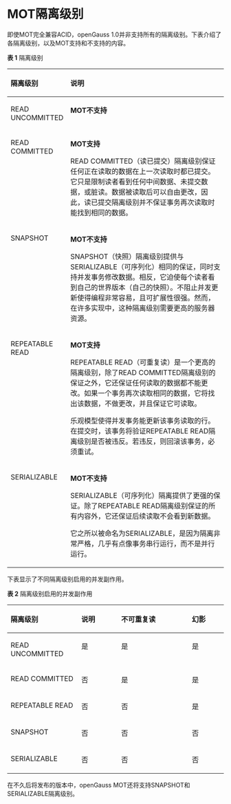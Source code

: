 # MOT隔离级别<a name="ZH-CN_TOPIC_0280525158"></a>

即使MOT完全兼容ACID，openGauss 1.0并非支持所有的隔离级别。下表介绍了各隔离级别，以及MOT支持和不支持的内容。

**表 1**  隔离级别

<a name="table9960143"></a>
<table><thead align="left"><tr id="row28427054"><th class="cellrowborder" valign="top" width="24.242424242424242%" id="mcps1.2.3.1.1"><p id="p20890046"><a name="p20890046"></a><a name="p20890046"></a>隔离级别</p>
</th>
<th class="cellrowborder" valign="top" width="75.75757575757575%" id="mcps1.2.3.1.2"><p id="p14372146"><a name="p14372146"></a><a name="p14372146"></a>说明</p>
</th>
</tr>
</thead>
<tbody><tr id="row23293171"><td class="cellrowborder" valign="top" width="24.242424242424242%" headers="mcps1.2.3.1.1 "><p id="p7698664"><a name="p7698664"></a><a name="p7698664"></a>READ UNCOMMITTED</p>
</td>
<td class="cellrowborder" valign="top" width="75.75757575757575%" headers="mcps1.2.3.1.2 "><p id="p19612025"><a name="p19612025"></a><a name="p19612025"></a><strong id="b42290504"><a name="b42290504"></a><a name="b42290504"></a>MOT不支持</strong></p>
</td>
</tr>
<tr id="row2978832"><td class="cellrowborder" valign="top" width="24.242424242424242%" headers="mcps1.2.3.1.1 "><p id="p39958824"><a name="p39958824"></a><a name="p39958824"></a>READ COMMITTED</p>
</td>
<td class="cellrowborder" valign="top" width="75.75757575757575%" headers="mcps1.2.3.1.2 "><p id="p15439288"><a name="p15439288"></a><a name="p15439288"></a><strong id="b4735869"><a name="b4735869"></a><a name="b4735869"></a>MOT支持</strong></p>
<p id="p48061109"><a name="p48061109"></a><a name="p48061109"></a>READ COMMITTED（读已提交）隔离级别保证任何正在读取的数据在上一次读取时都已提交。它只是限制读者看到任何中间数据、未提交数据，或脏读。数据被读取后可以自由更改，因此，读已提交隔离级别并不保证事务再次读取时能找到相同的数据。</p>
</td>
</tr>
<tr id="row29896802"><td class="cellrowborder" valign="top" width="24.242424242424242%" headers="mcps1.2.3.1.1 "><p id="p5721932"><a name="p5721932"></a><a name="p5721932"></a>SNAPSHOT</p>
</td>
<td class="cellrowborder" valign="top" width="75.75757575757575%" headers="mcps1.2.3.1.2 "><p id="p60823375"><a name="p60823375"></a><a name="p60823375"></a><strong id="b10539465"><a name="b10539465"></a><a name="b10539465"></a>MOT不支持</strong></p>
<p id="p48390307"><a name="p48390307"></a><a name="p48390307"></a>SNAPSHOT（快照）隔离级别提供与SERIALIZABLE（可序列化）相同的保证，同时支持并发事务修改数据。相反，它迫使每个读者看到自己的世界版本（自己的快照）。不阻止并发更新使得编程非常容易，且可扩展性很强。然而，在许多实现中，这种隔离级别需要更高的服务器资源。</p>
</td>
</tr>
<tr id="row32859581"><td class="cellrowborder" valign="top" width="24.242424242424242%" headers="mcps1.2.3.1.1 "><p id="p44380409"><a name="p44380409"></a><a name="p44380409"></a>REPEATABLE READ</p>
</td>
<td class="cellrowborder" valign="top" width="75.75757575757575%" headers="mcps1.2.3.1.2 "><p id="p38043373"><a name="p38043373"></a><a name="p38043373"></a><strong id="b6846044"><a name="b6846044"></a><a name="b6846044"></a>MOT支持</strong></p>
<p id="p17658712"><a name="p17658712"></a><a name="p17658712"></a>REPEATABLE READ（可重复读）是一个更高的隔离级别，除了READ COMMITTED隔离级别的保证之外，它还保证任何读取的数据都不能更改。如果一个事务再次读取相同的数据，它将找出该数据，不做更改，并且保证它可读取。</p>
<p id="p24710688"><a name="p24710688"></a><a name="p24710688"></a>乐观模型使得并发事务能更新该事务读取的行。在提交时，该事务将验证REPEATABLE READ隔离级别是否被违反。若违反，则回滚该事务，必须重试。</p>
</td>
</tr>
<tr id="row21069601"><td class="cellrowborder" valign="top" width="24.242424242424242%" headers="mcps1.2.3.1.1 "><p id="p28916126"><a name="p28916126"></a><a name="p28916126"></a>SERIALIZABLE</p>
</td>
<td class="cellrowborder" valign="top" width="75.75757575757575%" headers="mcps1.2.3.1.2 "><p id="p60504888"><a name="p60504888"></a><a name="p60504888"></a><strong id="b7673083"><a name="b7673083"></a><a name="b7673083"></a>MOT不支持</strong></p>
<p id="p17539978"><a name="p17539978"></a><a name="p17539978"></a>SERIALIZABLE（可序列化）隔离提供了更强的保证。除了REPEATABLE READ隔离级别保证的所有内容外，它还保证后续读取不会看到新数据。</p>
<p id="p23642081"><a name="p23642081"></a><a name="p23642081"></a>它之所以被命名为SERIALIZABLE，是因为隔离非常严格，几乎有点像事务串行运行，而不是并行运行。</p>
</td>
</tr>
</tbody>
</table>

下表显示了不同隔离级别启用的并发副作用。

**表 2**  隔离级别启用的并发副作用

<a name="table1465227"></a>
<table><thead align="left"><tr id="row30089192"><th class="cellrowborder" valign="top" width="32.6530612244898%" id="mcps1.2.5.1.1"><p id="p21305513"><a name="p21305513"></a><a name="p21305513"></a>隔离级别</p>
</th>
<th class="cellrowborder" valign="top" width="18.367346938775512%" id="mcps1.2.5.1.2"><p id="p48025031"><a name="p48025031"></a><a name="p48025031"></a>说明</p>
</th>
<th class="cellrowborder" valign="top" width="32.6530612244898%" id="mcps1.2.5.1.3"><p id="p64822313"><a name="p64822313"></a><a name="p64822313"></a>不可重复读</p>
</th>
<th class="cellrowborder" valign="top" width="16.3265306122449%" id="mcps1.2.5.1.4"><p id="p16116024"><a name="p16116024"></a><a name="p16116024"></a>幻影</p>
</th>
</tr>
</thead>
<tbody><tr id="row30329563"><td class="cellrowborder" valign="top" width="32.6530612244898%" headers="mcps1.2.5.1.1 "><p id="p40775547"><a name="p40775547"></a><a name="p40775547"></a>READ UNCOMMITTED</p>
</td>
<td class="cellrowborder" valign="top" width="18.367346938775512%" headers="mcps1.2.5.1.2 "><p id="p14484991"><a name="p14484991"></a><a name="p14484991"></a>是</p>
</td>
<td class="cellrowborder" valign="top" width="32.6530612244898%" headers="mcps1.2.5.1.3 "><p id="p32433616"><a name="p32433616"></a><a name="p32433616"></a>是</p>
</td>
<td class="cellrowborder" valign="top" width="16.3265306122449%" headers="mcps1.2.5.1.4 "><p id="p9877205"><a name="p9877205"></a><a name="p9877205"></a>是</p>
</td>
</tr>
<tr id="row21785982"><td class="cellrowborder" valign="top" width="32.6530612244898%" headers="mcps1.2.5.1.1 "><p id="p19834157"><a name="p19834157"></a><a name="p19834157"></a>READ COMMITTED</p>
</td>
<td class="cellrowborder" valign="top" width="18.367346938775512%" headers="mcps1.2.5.1.2 "><p id="p63062917"><a name="p63062917"></a><a name="p63062917"></a>否</p>
</td>
<td class="cellrowborder" valign="top" width="32.6530612244898%" headers="mcps1.2.5.1.3 "><p id="p7822637"><a name="p7822637"></a><a name="p7822637"></a>是</p>
</td>
<td class="cellrowborder" valign="top" width="16.3265306122449%" headers="mcps1.2.5.1.4 "><p id="p29653837"><a name="p29653837"></a><a name="p29653837"></a>是</p>
</td>
</tr>
<tr id="row65557946"><td class="cellrowborder" valign="top" width="32.6530612244898%" headers="mcps1.2.5.1.1 "><p id="p8593410"><a name="p8593410"></a><a name="p8593410"></a>REPEATABLE READ</p>
</td>
<td class="cellrowborder" valign="top" width="18.367346938775512%" headers="mcps1.2.5.1.2 "><p id="p24977623"><a name="p24977623"></a><a name="p24977623"></a>否</p>
</td>
<td class="cellrowborder" valign="top" width="32.6530612244898%" headers="mcps1.2.5.1.3 "><p id="p9921568"><a name="p9921568"></a><a name="p9921568"></a>否</p>
</td>
<td class="cellrowborder" valign="top" width="16.3265306122449%" headers="mcps1.2.5.1.4 "><p id="p65449542"><a name="p65449542"></a><a name="p65449542"></a>是</p>
</td>
</tr>
<tr id="row52174967"><td class="cellrowborder" valign="top" width="32.6530612244898%" headers="mcps1.2.5.1.1 "><p id="p65422770"><a name="p65422770"></a><a name="p65422770"></a>SNAPSHOT</p>
</td>
<td class="cellrowborder" valign="top" width="18.367346938775512%" headers="mcps1.2.5.1.2 "><p id="p64753022"><a name="p64753022"></a><a name="p64753022"></a>否</p>
</td>
<td class="cellrowborder" valign="top" width="32.6530612244898%" headers="mcps1.2.5.1.3 "><p id="p10503426"><a name="p10503426"></a><a name="p10503426"></a>否</p>
</td>
<td class="cellrowborder" valign="top" width="16.3265306122449%" headers="mcps1.2.5.1.4 "><p id="p45471207"><a name="p45471207"></a><a name="p45471207"></a>否</p>
</td>
</tr>
<tr id="row6587685"><td class="cellrowborder" valign="top" width="32.6530612244898%" headers="mcps1.2.5.1.1 "><p id="p63840510"><a name="p63840510"></a><a name="p63840510"></a>SERIALIZABLE</p>
</td>
<td class="cellrowborder" valign="top" width="18.367346938775512%" headers="mcps1.2.5.1.2 "><p id="p3698827"><a name="p3698827"></a><a name="p3698827"></a>否</p>
</td>
<td class="cellrowborder" valign="top" width="32.6530612244898%" headers="mcps1.2.5.1.3 "><p id="p31169589"><a name="p31169589"></a><a name="p31169589"></a>否</p>
</td>
<td class="cellrowborder" valign="top" width="16.3265306122449%" headers="mcps1.2.5.1.4 "><p id="p41708771"><a name="p41708771"></a><a name="p41708771"></a>否</p>
</td>
</tr>
</tbody>
</table>

在不久后将发布的版本中，openGauss MOT还将支持SNAPSHOT和SERIALIZABLE隔离级别。


